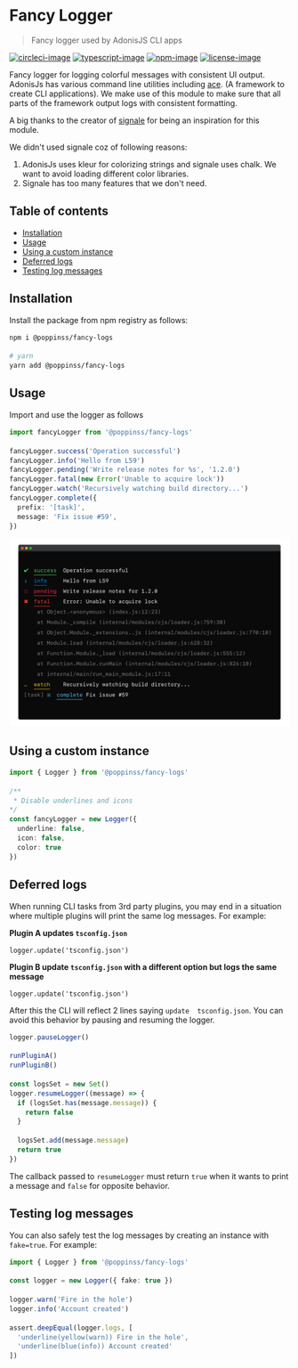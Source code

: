# Fancy Logger
> Fancy logger used by AdonisJS CLI apps

[![circleci-image]][circleci-url] [![typescript-image]][typescript-url] [![npm-image]][npm-url] [![license-image]][license-url]

Fancy logger for logging colorful messages with consistent UI output. AdonisJs has various command line utilities including [ace](https://github.com/adonisjs/ace). (A framework to create CLI applications). We make use of this module to make sure that all parts of the framework output logs with consistent formatting.

A big thanks to the creator of [signale](https://github.com/klaussinani/signale) for being an inspiration for this module.

We didn't used signale coz of following reasons:

1. AdonisJs uses kleur for colorizing strings and signale uses chalk. We want to avoid loading different color libraries.
2. Signale has too many features that we don't need.

<!-- START doctoc generated TOC please keep comment here to allow auto update -->
<!-- DON'T EDIT THIS SECTION, INSTEAD RE-RUN doctoc TO UPDATE -->
## Table of contents

- [Installation](#installation)
- [Usage](#usage)
- [Using a custom instance](#using-a-custom-instance)
- [Deferred logs](#deferred-logs)
- [Testing log messages](#testing-log-messages)

<!-- END doctoc generated TOC please keep comment here to allow auto update -->

## Installation
Install the package from npm registry as follows:

```sh
npm i @poppinss/fancy-logs

# yarn
yarn add @poppinss/fancy-logs
```

## Usage
Import and use the logger as follows

```ts
import fancyLogger from '@poppinss/fancy-logs'

fancyLogger.success('Operation successful')
fancyLogger.info('Hello from L59')
fancyLogger.pending('Write release notes for %s', '1.2.0')
fancyLogger.fatal(new Error('Unable to acquire lock'))
fancyLogger.watch('Recursively watching build directory...')
fancyLogger.complete({
  prefix: '[task]',
  message: 'Fix issue #59',
})
```

![](./fancy-logs.png)

## Using a custom instance

```ts
import { Logger } from '@poppinss/fancy-logs'

/**
 * Disable underlines and icons
*/
const fancyLogger = new Logger({
  underline: false,
  icon: false,
  color: true
})
```

## Deferred logs
When running CLI tasks from 3rd party plugins, you may end in a situation where multiple plugins will print the same log messages. For example:

**Plugin A updates `tsconfig.json`**
```
logger.update('tsconfig.json')
```

**Plugin B update `tsconfig.json` with a different option but logs the same message**
```
logger.update('tsconfig.json')
```

After this the CLI will reflect 2 lines saying `update  tsconfig.json`. You can avoid this behavior by pausing and resuming the logger.

```ts
logger.pauseLogger()

runPluginA()
runPluginB()

const logsSet = new Set()
logger.resumeLogger((message) => {
  if (logsSet.has(message.message)) {
    return false
  }

  logsSet.add(message.message)
  return true
})
```

The callback passed to `resumeLogger` must return `true` when it wants to print a message and `false` for opposite behavior.

## Testing log messages
You can also safely test the log messages by creating an instance with `fake=true`. For example:

```ts
import { Logger } from '@poppinss/fancy-logs'

const logger = new Logger({ fake: true })

logger.warn('Fire in the hole')
logger.info('Account created')

assert.deepEqual(logger.logs, [
  'underline(yellow(warn)) Fire in the hole',
  'underline(blue(info)) Account created'
])
```

[circleci-image]: https://img.shields.io/circleci/project/github/poppinss/fancy-logs/master.svg?style=for-the-badge&logo=circleci
[circleci-url]: https://circleci.com/gh/poppinss/fancy-logs "circleci"

[typescript-image]: https://img.shields.io/badge/Typescript-294E80.svg?style=for-the-badge&logo=typescript
[typescript-url]:  "typescript"

[npm-image]: https://img.shields.io/npm/v/@poppinss/fancy-logs.svg?style=for-the-badge&logo=npm
[npm-url]: https://npmjs.org/package/@poppinss/fancy-logs "npm"

[license-image]: https://img.shields.io/npm/l/@poppinss/fancy-logs?color=blueviolet&style=for-the-badge
[license-url]: LICENSE.md "license"
